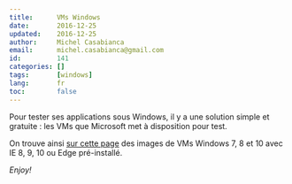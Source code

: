 ```yaml
---
title:      VMs Windows
date:       2016-12-25
updated:    2016-12-25
author:     Michel Casabianca
email:      michel.casabianca@gmail.com
id:         141
categories: []
tags:       [windows]
lang:       fr
toc:        false
---
```


Pour tester ses applications sous Windows, il y a une solution simple et gratuite : les VMs que Microsoft met à disposition pour test.

<!--more-->

On trouve ainsi [sur cette page](https://developer.microsoft.com/en-us/microsoft-edge/tools/vms/) des images de VMs Windows 7, 8 et 10 avec IE 8, 9, 10 ou Edge pré-installé.

*Enjoy!*
